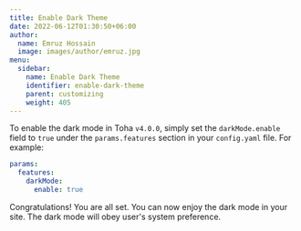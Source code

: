 ```yaml
---
title: Enable Dark Theme
date: 2022-06-12T01:30:50+06:00
author:
  name: Emruz Hossain
  image: images/author/emruz.jpg
menu:
  sidebar:
    name: Enable Dark Theme
    identifier: enable-dark-theme
    parent: customizing
    weight: 405
---
```


To enable the dark mode in Toha `v4.0.0`, simply set the `darkMode.enable` field to `true` under the `params.features` section in your `config.yaml` file. For example:

```yaml
params:
  features:
    darkMode:
      enable: true
```

Congratulations! You are all set. You can now enjoy the dark mode in your site. The dark mode will obey user's system preference.
